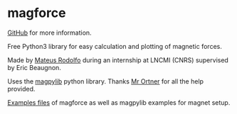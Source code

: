 # magforce
[GitHub](https://github.com/MateusRodolfo/magforce) for more information.

Free Python3 library for easy calculation and plotting of magnetic forces.

Made by [Mateus Rodolfo](https://www.linkedin.com/in/mgrodolfo/) during an internship at LNCMI (CNRS) supervised by Eric Beaugnon.

Uses the [magpylib](https://www.sciencedirect.com/science/article/pii/S2352711020300170) python library. Thanks [Mr Ortner](https://www.linkedin.com/in/michael-ortner-b6b724143/) for all  the help provided.

[Examples files](https://github.com/MateusRodolfo/magforce/tree/master/examples) of magforce as well as magpylib examples for magnet setup.
